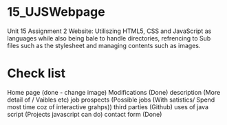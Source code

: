 # 15_UJSWebpage

Unit 15 Assignment 2 Website:
Utiliszing HTML5, CSS and JavaScript as languages while also being bale to handle directories, refrencing to Sub files such as the stylesheet and managing contents such as images.

# Check list

Home page (done - change image)
Modifications (Done)
description (More detail of / Vaibles etc)
job prospects (Possible jobs (With satistics/ Spend most time coz of interactive grahps))
third parties (Github)
uses of java script (Projects javascript can do)
contact form (Done)